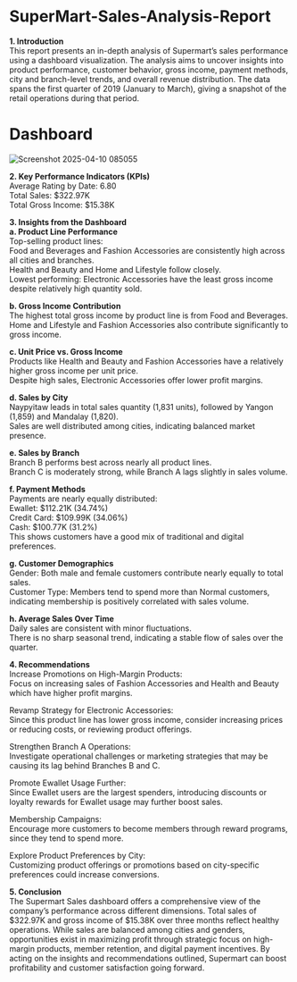 # SuperMart-Sales-Analysis-Report  
**1. Introduction**  
This report presents an in-depth analysis of Supermart’s sales performance using a dashboard visualization. The analysis aims to uncover insights into product performance, customer behavior, gross income, payment methods, city and branch-level trends, and overall revenue distribution. The data spans the first quarter of 2019 (January to March), giving a snapshot of the retail operations during that period.  

# Dashboard
![Screenshot 2025-04-10 085055](https://github.com/user-attachments/assets/799c959e-2f93-4788-b093-310ef30b899d)  

**2. Key Performance Indicators (KPIs)**  
Average Rating by Date: 6.80  
Total Sales: $322.97K  
Total Gross Income: $15.38K  

**3. Insights from the Dashboard**    
**a. Product Line Performance**  
Top-selling product lines:  
Food and Beverages and Fashion Accessories are consistently high across all cities and branches.  
Health and Beauty and Home and Lifestyle follow closely.  
Lowest performing: Electronic Accessories have the least gross income despite relatively high quantity sold.  

**b. Gross Income Contribution**  
The highest total gross income by product line is from Food and Beverages.  
Home and Lifestyle and Fashion Accessories also contribute significantly to gross income.  

**c. Unit Price vs. Gross Income**  
Products like Health and Beauty and Fashion Accessories have a relatively higher gross income per unit price.  
Despite high sales, Electronic Accessories offer lower profit margins.  
  
**d. Sales by City**  
Naypyitaw leads in total sales quantity (1,831 units), followed by Yangon (1,859) and Mandalay (1,820).  
Sales are well distributed among cities, indicating balanced market presence.  
  
**e. Sales by Branch**  
Branch B performs best across nearly all product lines.  
Branch C is moderately strong, while Branch A lags slightly in sales volume.  

**f. Payment Methods**  
Payments are nearly equally distributed:  
Ewallet: $112.21K (34.74%)  
Credit Card: $109.99K (34.06%)  
Cash: $100.77K (31.2%)  
This shows customers have a good mix of traditional and digital preferences.  

**g. Customer Demographics**  
Gender: Both male and female customers contribute nearly equally to total sales.  
Customer Type: Members tend to spend more than Normal customers, indicating membership is positively correlated with sales volume.  
  
**h. Average Sales Over Time**  
Daily sales are consistent with minor fluctuations.  
There is no sharp seasonal trend, indicating a stable flow of sales over the quarter.  
  
**4. Recommendations**  
Increase Promotions on High-Margin Products:    
Focus on increasing sales of Fashion Accessories and Health and Beauty which have higher profit margins.  

Revamp Strategy for Electronic Accessories:  
Since this product line has lower gross income, consider increasing prices or reducing costs, or reviewing product offerings.  

Strengthen Branch A Operations:  
Investigate operational challenges or marketing strategies that may be causing its lag behind Branches B and C.  

Promote Ewallet Usage Further:  
Since Ewallet users are the largest spenders, introducing discounts or loyalty rewards for Ewallet usage may further boost sales.  

Membership Campaigns:  
Encourage more customers to become members through reward programs, since they tend to spend more.  

Explore Product Preferences by City:  
Customizing product offerings or promotions based on city-specific preferences could increase conversions.  

**5. Conclusion**  
The Supermart Sales dashboard offers a comprehensive view of the company’s performance across different dimensions. Total sales of $322.97K and gross income of $15.38K over three months reflect healthy operations. While sales are balanced among cities and genders, opportunities exist in maximizing profit through strategic focus on high-margin products, member retention, and digital payment incentives. By acting on the insights and recommendations outlined, Supermart can boost profitability and customer satisfaction going forward.  
